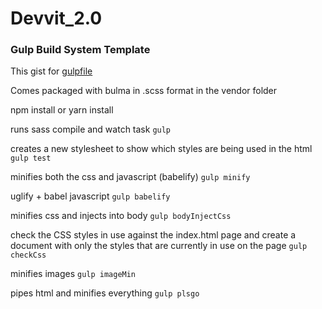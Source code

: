 # Devvit_2.0

### Gulp Build System Template 

This gist for [gulpfile](https://gist.github.com/Tor020/41f20722baf152e873cc876feafbe381
)

Comes packaged with bulma in .scss format in the vendor folder

npm install or yarn install

runs sass compile and watch task
```gulp```

creates a new stylesheet to show which styles are being used in the html
```gulp test ```

minifies both the css and javascript (babelify)
```gulp minify```

uglify + babel javascript
```gulp babelify```

minifies css and injects into body
```gulp bodyInjectCss```

check the CSS styles in use against the index.html page and create a document with only the styles that are currently in use on the page
```gulp checkCss```

minifies images
```gulp imageMin```

pipes html and minifies everything
```gulp plsgo```
